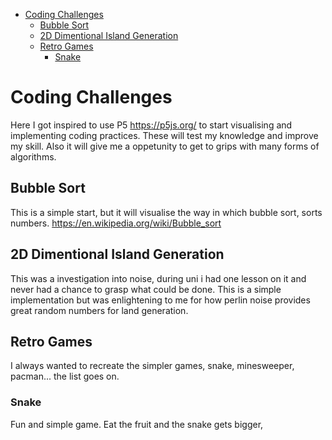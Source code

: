 - [Coding Challenges](#coding-challenges)
  - [Bubble Sort](#bubble-sort)
  - [2D Dimentional Island Generation](#2d-dimentional-island-generation)
  - [Retro Games](#retro-games)
    - [Snake](#snake)

# Coding Challenges
Here I got inspired to use P5 https://p5js.org/ to start visualising and implementing coding practices. These will test my knowledge and improve my skill. Also it will give me a oppetunity to get to grips with many forms of algorithms.

## Bubble Sort
This is a simple start, but it will visualise the way in which bubble sort, sorts numbers. https://en.wikipedia.org/wiki/Bubble_sort  

## 2D Dimentional Island Generation
This was a investigation into noise, during uni i had one lesson on it and never had a chance to grasp what could be done. This is a simple implementation but was enlightening to me for how perlin noise provides great random numbers for land generation.

## Retro Games
I always wanted to recreate the simpler games, snake, minesweeper, pacman... the list goes on.

### Snake
Fun and simple game. Eat the fruit and the snake gets bigger, 